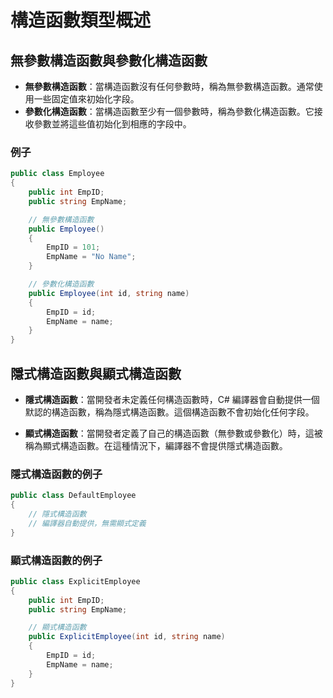 # 構造函數類型概述

## 無參數構造函數與參數化構造函數
- **無參數構造函數**：當構造函數沒有任何參數時，稱為無參數構造函數。通常使用一些固定值來初始化字段。
- **參數化構造函數**：當構造函數至少有一個參數時，稱為參數化構造函數。它接收參數並將這些值初始化到相應的字段中。

### 例子
```csharp
public class Employee
{
    public int EmpID;
    public string EmpName;

    // 無參數構造函數
    public Employee()
    {
        EmpID = 101;
        EmpName = "No Name";
    }

    // 參數化構造函數
    public Employee(int id, string name)
    {
        EmpID = id;
        EmpName = name;
    }
}
```

## 隱式構造函數與顯式構造函數
- **隱式構造函數**：當開發者未定義任何構造函數時，C# 編譯器會自動提供一個默認的構造函數，稱為隱式構造函數。這個構造函數不會初始化任何字段。
  
- **顯式構造函數**：當開發者定義了自己的構造函數（無參數或參數化）時，這被稱為顯式構造函數。在這種情況下，編譯器不會提供隱式構造函數。

### 隱式構造函數的例子
```csharp
public class DefaultEmployee
{
    // 隱式構造函數
    // 編譯器自動提供，無需顯式定義
}
```

### 顯式構造函數的例子
```csharp
public class ExplicitEmployee
{
    public int EmpID;
    public string EmpName;

    // 顯式構造函數
    public ExplicitEmployee(int id, string name)
    {
        EmpID = id;
        EmpName = name;
    }
}
```

